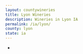 ```yaml
---
layout: countywineries
title: Lyon Wineries
description: Wineries in Lyon IA
permalink: /ia/lyon/
county: lyon
state: ia
---
```

-
